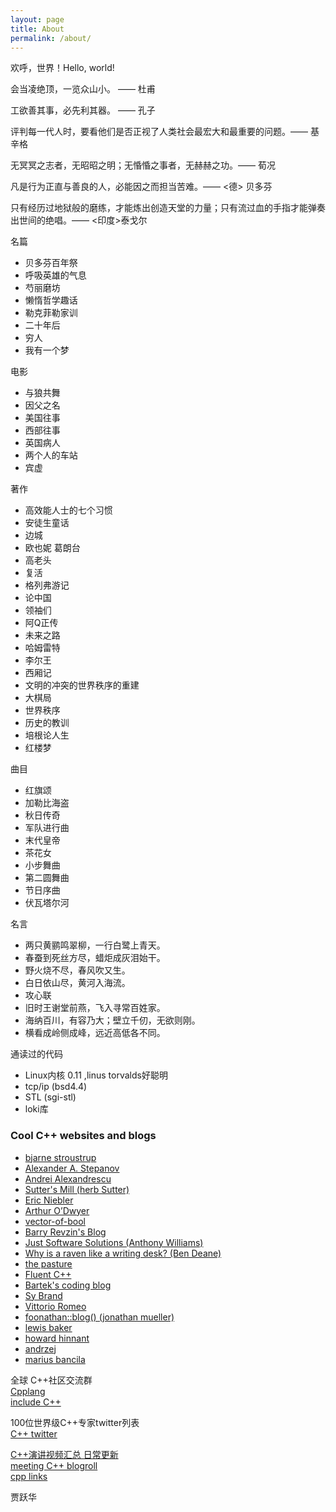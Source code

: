 ```yaml
---
layout: page
title: About
permalink: /about/
---
```


欢呼，世界！Hello, world!

会当凌绝顶，一览众山小。     —— 杜甫

工欲善其事，必先利其器。     —— 孔子

评判每一代人时，要看他们是否正视了人类社会最宏大和最重要的问题。—— 基辛格

无冥冥之志者，无昭昭之明；无惛惛之事者，无赫赫之功。—— 荀况

凡是行为正直与善良的人，必能因之而担当苦难。—— <德> 贝多芬

只有经历过地狱般的磨练，才能炼出创造天堂的力量；只有流过血的手指才能弹奏出世间的绝唱。—— <印度>泰戈尔

名篇
- 贝多芬百年祭
- 呼吸英雄的气息
- 芍丽磨坊
- 懒惰哲学趣话
- 勒克菲勒家训
- 二十年后
- 穷人
- 我有一个梦
   
电影
- 与狼共舞
- 因父之名
- 美国往事
- 西部往事
- 英国病人
- 两个人的车站
- 宾虚
   
著作
- 高效能人士的七个习惯
- 安徒生童话
- 边城
- 欧也妮 葛朗台
- 高老头
- 复活
- 格列弗游记
- 论中国
- 领袖们
- 阿Q正传
- 未来之路
- 哈姆雷特
- 李尔王
- 西厢记
- 文明的冲突的世界秩序的重建
- 大棋局
- 世界秩序
- 历史的教训
- 培根论人生
- 红楼梦
   
曲目
- 红旗颂
- 加勒比海盗
- 秋日传奇
- 军队进行曲
- 末代皇帝
- 茶花女
- 小步舞曲
- 第二圆舞曲
- 节日序曲
- 伏瓦塔尔河
   
名言
- 两只黄鹂鸣翠柳，一行白鹭上青天。
- 春蚕到死丝方尽，蜡炬成灰泪始干。
- 野火烧不尽，春风吹又生。
- 白日依山尽，黄河入海流。
- 攻心联
- 旧时王谢堂前燕，飞入寻常百姓家。
- 海纳百川，有容乃大；壁立千仞，无欲则刚。
- 横看成岭侧成峰，远近高低各不同。


通读过的代码
- Linux内核 0.11 ,linus torvalds好聪明
- tcp/ip (bsd4.4)
- STL (sgi-stl)
- loki库


###  Cool C++ websites and blogs


- [bjarne stroustrup](https://www.stroustrup.com/)   
- [Alexander A. Stepanov](http://stepanovpapers.com/)   
- [Andrei Alexandrescu](http://erdani.org/)  
- [  Sutter's Mill (herb Sutter) ](https://herbsutter.com/)  
- [  Eric Niebler  ](http://ericniebler.com/)  
-  [Arthur O’Dwyer](https://quuxplusone.github.io/blog/)
- [  vector-of-bool ](https://vector-of-bool.github.io/)  
- [  Barry Revzin's Blog  ](https://brevzin.github.io/)  
- [  Just Software Solutions  (Anthony Williams) ](https://www.justsoftwaresolutions.co.uk/blog/)  
- [  Why is a raven like a writing desk? (Ben Deane) ](http://www.elbeno.com/blog/)  
-  [the pasture](https://thephd.github.io/) 
-  [Fluent C++](http://www.fluentcpp.com/) 
-  [Bartek's coding blog](https://www.bfilipek.com/)
-  [Sy Brand](https://blog.tartanllama.xyz/) 
-  [Vittorio Romeo](https://vittorioromeo.info/) 
- [ foonathan::blog() (jonathan mueller)](https://foonathan.net/)   
- [lewis baker]( https://lewissbaker.github.io/)   
- [howard hinnant](https://howardhinnant.github.io/)
- [andrzej](https://akrzemi1.wordpress.com/)
- [marius bancila](https://mariusbancila.ro/blog/)



全球 C\++社区交流群  
 [Cpplang ](https://cppalliance.org/slack/)  
[include C++  ](https://discord.com/invite/ZPErMGW)

100位世界级C\++专家twitter列表   
[C++ twitter  ](https://twitter.com/i/lists/97437169?s=20) 

[C\++演讲视频汇总 日常更新](https://www.swedencpp.se/videos)  
[meeting C++ blogroll](https://meetingcpp.com/blog/blogroll/)   
[cpp links](https://github.com/MattPD/cpplinks)

贾跃华
